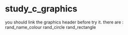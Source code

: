 # study_c_graphics
you should link the graphics header before try it.
there are :
      rand_name_colour
      rand_circle
      rand_rectangle
